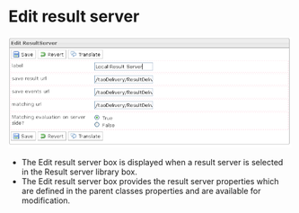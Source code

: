 <!--
created_at: '2012-03-29 15:55:25'
updated_at: '2013-03-13 14:15:48'
authors:
    - 'Jérôme Bogaerts'
contributors:
    - 'Franck Gismondi'
tags:
    - Deliveries
-->

Edit result server
==================

![](../resources/resultservers-edit.png)

-   The Edit result server box is displayed when a result server is selected in the Result server library box.
-   The Edit result server box provides the result server properties which are defined in the parent classes properties and are available for modification.


